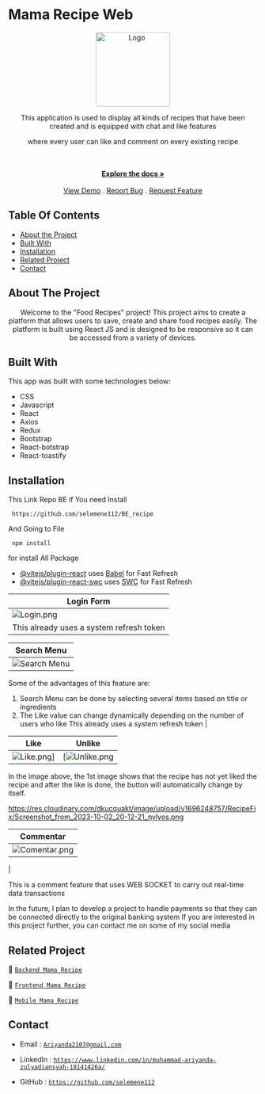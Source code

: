 
# Mama Recipe Web
<div align="center">
<a href="https://github.com/selemene112/FE_recipe/">
    <img src="https://i.ibb.co/ZcsX3g3/fix.png" alt="Logo" width="150" height="150">
</a>

<p style="text-align: center;">
   This application is used to display all kinds of recipes that have been created and is equipped with chat and like features

where every user can like and comment on every existing recipe
</p>

<br/>
    <br/>
    <a href="https://github.com/selemene112/FE_recipe"><strong>Explore the docs »</strong></a>
    <br/>
    <br/>
    <a href="https://fe-recipe-three.vercel.app">View Demo</a>
    .
    <a href="https://github.com/selemene112/FE_recipe/issues">Report Bug</a>
    .
    <a href="https://github.com/selemene112/FE_recipe/issues">Request Feature</a>
</p>
</div>


## Table Of Contents

- [About the Project](#about-the-project)
- [Built With](#built-with)
- [Installation](#installation)
- [Related Project](#related-project)
- [Contact](#contact)



 ## About The Project

<p align="center">
 Welcome to the "Food Recipes" project! This project aims to create a platform that allows users to save, create and share food recipes easily. The platform is built using React JS and is designed to be responsive so it can be accessed from a variety of devices.
</p>

## Built With

This app was built with some technologies below:

- CSS
- Javascript
- React
- Axios
- Redux
- Bootstrap
- React-botstrap
- React-toastify

## Installation
This Link Repo BE if You need Install 
```
 https://github.com/selemene112/BE_recipe
```

And Going to File 

```
 npm install
```
for install All Package 



- [@vitejs/plugin-react](https://github.com/vitejs/vite-plugin-react/blob/main/packages/plugin-react/README.md) uses [Babel](https://babeljs.io/) for Fast Refresh
- [@vitejs/plugin-react-swc](https://github.com/vitejs/vite-plugin-react-swc) uses [SWC](https://swc.rs/) for Fast Refresh

| Login Form|
| ------------- |
|![Login.png](https://res.cloudinary.com/dkucquakt/image/upload/v1696245015/RecipeFix/Screenshot_from_2023-10-02_19-09-37_c0jv6e.png)
This already uses a system refresh token |

| Search Menu|
| ------------- |
|![Search Menu](https://res.cloudinary.com/dkucquakt/image/upload/v1696246213/RecipeFix/Screenshot_from_2023-10-02_19-29-36_u8oxjm.png)
Some of the advantages of this feature are:
1. Search Menu can be done by selecting several items based on title or ingredients
2. The Like value can change dynamically depending on the number of users who like
This already uses a system refresh token |


| Like | Unlike |
| ------------- | ------------- |
| ![Like.png](https://res.cloudinary.com/dkucquakt/image/upload/v1696247794/RecipeFix/Screenshot_from_2023-10-02_19-56-09_uigexh.png)] | [![Unlike.png](https://res.cloudinary.com/dkucquakt/image/upload/v1696247905/RecipeFix/Screenshot_from_2023-10-02_19-58-05_pkncpf.png)|

In the image above, the 1st image shows that the recipe has not yet liked the recipe and after the like is done, the button will automatically change by itself.

https://res.cloudinary.com/dkucquakt/image/upload/v1696248757/RecipeFix/Screenshot_from_2023-10-02_20-12-21_nylyos.png

| Commentar |
| ------------- |
|![Comentar.png](https://res.cloudinary.com/dkucquakt/image/upload/v1696248757/RecipeFix/Screenshot_from_2023-10-02_20-12-21_nylyos.png)
|

This is a comment feature that uses WEB SOCKET to carry out real-time data transactions

In the future, I plan to develop a project to handle payments so that they can be connected directly to the original banking system
If you are interested in this project further, you can contact me on some of my social media


## Related Project

:rocket: [`Backend Mama Recipe`](https://github.com/selemene112/BE_recipe)

:rocket: [`Frontend Mama Recipe`](https://github.com/selemene112/FE_recipe/)

:rocket: [`Mobile Mama Recipe`](https://github.com/selemene112/RecipeAndroid)

## Contact

- Email : [`Ariyanda2107@gmail.com`](mailto:Ariyanda2107@gmail.com)

- LinkedIn : [`https://www.linkedin.com/in/muhammad-ariyanda-zulyadiansyah-18141426a/`](https://www.linkedin.com/in/muhammad-ariyanda-zulyadiansyah-18141426a/)

- GitHub : [`https://github.com/selemene112`](https://github.com/selemene112)




